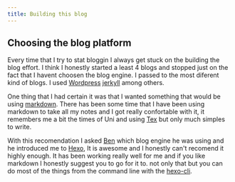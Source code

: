 ```yaml
---
title: Building this blog
---
```


## Choosing the blog platform

Every time that I try to stat bloggin I always get stuck on the building the blog effort. I think I honestly started a least 4 blogs and stopped just on the fact that I havent choosen the blog engine. I passed to the most diferent kind of blogs. I used [Wordpress](https://wordpress.com/) [jerkyll]() among others.

One thing that I had certain it was that I wanted something that would be using [markdown](). There has been some time that I have been using markdown to take all my notes and I got really confortable with it, it remembers me a bit the times of Uni and using [Tex]() but only much simples to write.

With this recomendation I asked [Ben](blog.bencoleman.co.uk) which blog engine he was using and he introduced me to  [Hexo](https://hexo.io/), It is awesome and I honestly can't recomend it highly enough. It has been working really well for me and if you like markdown I honestly suggest you to go for it to. not only that but you can do most of the things from the command line with the [hexo-cli](https://www.npmjs.com/package/hexo-cli).
